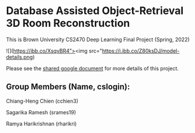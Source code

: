 # Database Assisted Object-Retrieval 3D Room Reconstruction
This is Brown University CS2470 Deep Learning Final Project (Spring, 2022)

![](https://ibb.co/XsqvBR4"><img src="https://i.ibb.co/Z80ksDJ/model-details.png)

Please see the [shared google document](https://docs.google.com/document/d/1cgpK6DUBmHsnukGxdAgwXK5HO8d8HZpYLwIFgFSSTxM/edit) for more details of this project.

## Group Members (Name, cslogin):

Chiang-Heng Chien (cchien3)

Sagarika Ramesh (srames19)

Ramya Harikrishnan (rharikri)

